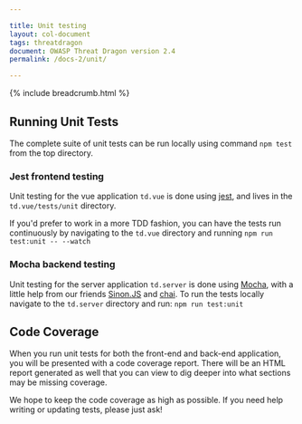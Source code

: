 ```yaml
---

title: Unit testing
layout: col-document
tags: threatdragon
document: OWASP Threat Dragon version 2.4
permalink: /docs-2/unit/

---
```


{% include breadcrumb.html %}

## Running Unit Tests

The complete suite of unit tests can be run locally using command `npm test` from the top directory.

### Jest frontend testing

Unit testing for the vue application `td.vue` is done using [jest](https://jestjs.io/),
and lives in the `td.vue/tests/unit` directory.

If you'd prefer to work in a more TDD fashion, you can have the tests run continuously by
navigating to the `td.vue` directory and running `npm run test:unit -- --watch`

### Mocha backend testing

Unit testing for the server application `td.server` is done using [Mocha](https://mochajs.org/),
with a little help from our friends [Sinon.JS](https://sinonjs.org/) and [chai](https://www.chaijs.com/).
To run the tests locally navigate to the `td.server` directory and run: `npm run test:unit`

## Code Coverage

When you run unit tests for both the front-end and back-end application,
you will be presented with a code coverage report.
There will be an HTML report generated as well that you can view to
dig deeper into what sections may be missing coverage.

We hope to keep the code coverage as high as possible.  If you need help writing or updating tests, please just ask!
